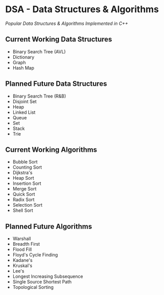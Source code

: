 # DSA - Data Structures & Algorithms

*Popular Data Structures & Algorithms Implemented in C++*

## Current Working Data Structures
- Binary Search Tree (AVL)
- Dictionary
- Graph
- Hash Map

## Planned Future Data Structures
- Binary Search Tree (R&B)
- Disjoint Set
- Heap
- Linked List
- Queue
- Set
- Stack
- Trie

## Current Working Algorithms
- Bubble Sort
- Counting Sort
- Dijkstra's
- Heap Sort
- Insertion Sort
- Merge Sort
- Quick Sort
- Radix Sort
- Selection Sort
- Shell Sort

## Planned Future Algorithms
- Warshall
- Breadth First
- Flood Fill
- Floyd's Cycle Finding
- Kadane's
- Kruskal's
- Lee's
- Longest Increasing Subsequence
- Single Source Shortest Path
- Topological Sorting
